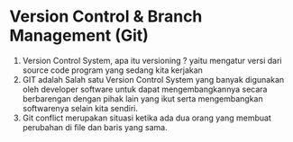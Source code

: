 # Version Control & Branch Management (Git)

1. Version Control System, apa itu versioning ? yaitu mengatur versi dari source code program yang sedang kita kerjakan
2. GIT adalah Salah satu Version Control System yang banyak digunakan oleh developer software untuk dapat mengembangkannya secara berbarengan dengan pihak lain yang ikut serta mengembangkan softwarenya selain kita sendiri.
3. Git conflict merupakan situasi ketika ada dua orang yang membuat perubahan di file dan baris yang sama.